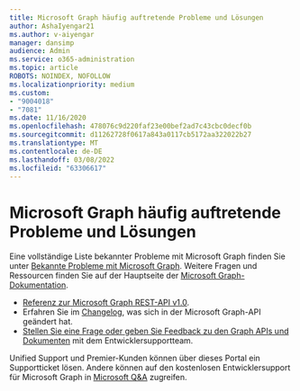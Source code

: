 ```yaml
---
title: Microsoft Graph häufig auftretende Probleme und Lösungen
author: AshaIyengar21
ms.author: v-aiyengar
manager: dansimp
audience: Admin
ms.service: o365-administration
ms.topic: article
ROBOTS: NOINDEX, NOFOLLOW
ms.localizationpriority: medium
ms.custom:
- "9004018"
- "7081"
ms.date: 11/16/2020
ms.openlocfilehash: 478076c9d220faf23e00bef2ad7c43cbc0decf0b
ms.sourcegitcommit: d11262728f0617a843a0117cb5172aa322022b27
ms.translationtype: MT
ms.contentlocale: de-DE
ms.lasthandoff: 03/08/2022
ms.locfileid: "63306617"
---
```

# <a name="microsoft-graph-common-issues-and-resolutions"></a>Microsoft Graph häufig auftretende Probleme und Lösungen

Eine vollständige Liste bekannter Probleme mit Microsoft Graph finden Sie unter [Bekannte Probleme mit Microsoft Graph](https://docs.microsoft.com/graph/known-issues). Weitere Fragen und Ressourcen finden Sie auf der Hauptseite der [Microsoft Graph-Dokumentation](https://docs.microsoft.com/graph/).

- [Referenz zur Microsoft Graph REST-API v1.0](https://docs.microsoft.com/graph/api/overview?toc=.%2Fref%2Ftoc.json&view=graph-rest-1.0&preserve-view=true).
- Erfahren Sie im [Changelog](https://docs.microsoft.com/graph/changelog), was sich in der Microsoft Graph-API geändert hat.
- [Stellen Sie eine Frage oder geben Sie Feedback zu den Graph APIs und Dokumenten](https://aka.ms/GraphDeveloperSupport) mit dem Entwicklersupportteam.

Unified Support und Premier-Kunden können über dieses Portal ein Supportticket lösen. Andere können auf den kostenlosen Entwicklersupport für Microsoft Graph in [Microsoft Q&A](https://aka.ms/AskGraph) zugreifen.
